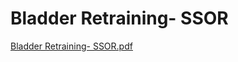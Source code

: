 # Bladder Retraining- SSOR

[Bladder Retraining- SSOR.pdf](Bladder%20Retraining-%20SSOR%20a90d6e140bc8440e8c9594b26bd21774/Bladder_Retraining-_SSOR.pdf)